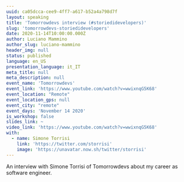 ```yaml
---
uuid: ca05dcca-cee9-4ff7-a617-b52a4a798d7f
layout: speaking
title: 'Tomorrowdevs interview (#storiedidevelopers)'
slug: 'tomorrowdevs-storiedidevelopers'
date: 2020-11-14T10:00:00.000Z
author: Luciano Mammino
author_slug: luciano-mammino
header_img: null
status: published
language: en_US
presentation_language: it_IT
meta_title: null
meta_description: null
event_name: 'Tomorrowdevs'
event_link: 'https://www.youtube.com/watch?v=wwixnqG5K68'
event_location: "Remote"
event_location_gps: null
event_city: "remote"
event_days: 'November 14 2020'
is_workshop: false
slides_link: ~
video_link: 'https://www.youtube.com/watch?v=wwixnqG5K68'
with:
  - name: Simone Torrisi
    link: 'https://twitter.com/storrisi'
    image: 'https://unavatar.now.sh/twitter/storrisi'
---
```


An interview with Simone Torrisi of Tomorrowdevs about my career as software engineer.
